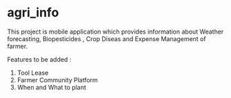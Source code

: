 # agri_info

This project is mobile application which provides information about Weather forecasting, Biopesticides , Crop Diseas and Expense Management of farmer.

Features to be added :
1. Tool Lease
2. Farmer Community Platform
3. When and What to plant
